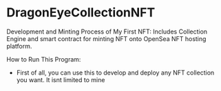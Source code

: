 # DragonEyeCollectionNFT
Development and Minting Process of My First NFT: Includes Collection Engine and smart contract for minting NFT onto OpenSea NFT hosting platform. 

How to Run This Program:
- First of all, you can use this to develop and deploy any NFT collection you want. It isnt limited to mine

